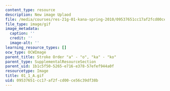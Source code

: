 ```yaml
---
content_type: resource
description: New image Uplaod
file: /media/courses/res-21g-01-kana-spring-2010/09537651cc17af2fcd00ce56c39df38b_01_1_A.gif
file_type: image/gif
image_metadata:
  caption: ''
  credit: ''
  image-alt: ''
learning_resource_types: []
ocw_type: OCWImage
parent_title: Stroke Order "a" - "o", "ka" - "ko"
parent_type: SupplementalResourceSection
parent_uid: 1b1c5f50-5265-e716-e378-57efef944a0f
resourcetype: Image
title: 01_1_A.gif
uid: 09537651-cc17-af2f-cd00-ce56c39df38b
---
```

